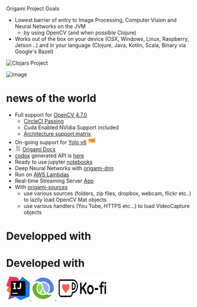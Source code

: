 Origami Project Goals

- Lowest barrier of entry to Image Processing, Computer Vision and Neural Networks on the JVM
  - by using OpenCV (and when possible Clojure)
- Works out of the box on your device (OSX, Windows, Linux, Raspberry, Jetson ..) and in your language (Clojure, Java, Kotlin, Scala, Binary via Google's Bazel)

![Clojars Project](https://clojars.org/origami/latest-version.svg)

![image](https://circleci.com/gh/hellonico/origami.svg?style=svg)

# news of the world

- Full support for [OpenCV 4.7.0](https://github.com/opencv/opencv/wiki/ChangeLog#version470) 
  - [CircleCI Passing](https://app.circleci.com/pipelines/github/hellonico/origami)
  - Cuda Enabled NVidia Support included
  - [Architecture support matrix](http://origamidocs.hellonico.info/#/units/compatibility?id=origami-470-compatibility-matrix)
- On-going support for [Yolo v6](https://github.com/meituan/YOLOv6) <img style="height:20px;width:20px" src="doc/yolo.png" alt=""/>
- <img style="height:16px;width:16px" src="doc/doc.png" alt=""/>  <a href="http://origamidocs.hellonico.info/">Origami Docs</a>
- [codox](https://github.com/weavejester/codox) generated API is [here](http://origamidocs.hellonico.info/codox/index.html)
- Ready to use jupyter [notebooks](https://github.com/hellonico/origami-fun/tree/master/jupyter)
- Deep Neural Networks with [origami-dnn](https://github.com/hellonico/origami-dnn)
- Run on [AWS Lambdas](https://github.com/hellonico/origami-aws-lambdas)
- Real-time Streaming Server [App](https://github.com/hellonico/opencv-live-video-stream-over-http) 
- With [origami-sources](https://github.com/hellonico/origami-sources/)
  - use various sources (folders, zip files, dropbox, webcam, flickr etc..) to lazily load OpenCV Mat objects
  - use various handlers (You Tube, HTTPS etc...) to load VideoCapture objects

# Developped with

# Developed with

<a href="https://www.jetbrains.com/idea/">
<img title="idea" width="64" height="64" src="doc/idea.png"/>
</a>

<a href="https://cursive-ide.com/">
<img title="cursive" width="64" height="64" src="doc/cursive.png"/>
</a>

<a href="https://ko-fi.com/hellonico">
<img title="cursive" width="140" height="64" src="doc/ko-fi.webp"/>
</a>
